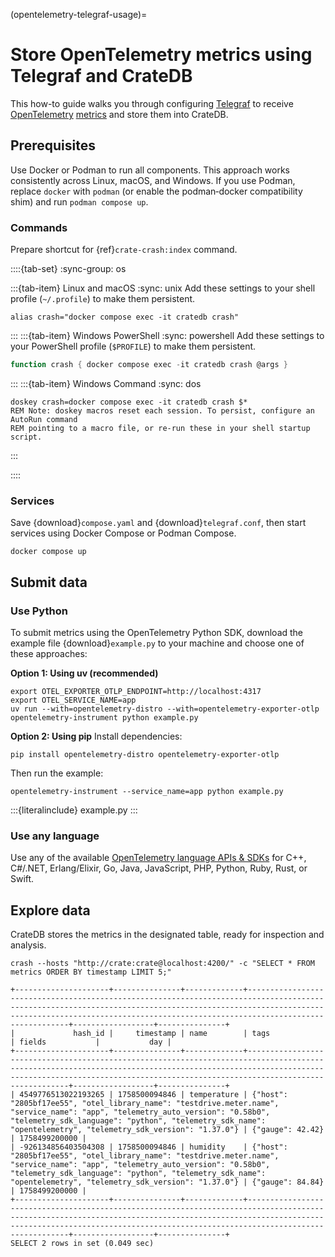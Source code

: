 (opentelemetry-telegraf-usage)=
# Store OpenTelemetry metrics using Telegraf and CrateDB

This how-to guide walks you through configuring [Telegraf] to receive
[OpenTelemetry] [metrics] and store them into CrateDB.

## Prerequisites

Use Docker or Podman to run all components. This approach works consistently
across Linux, macOS, and Windows.
If you use Podman, replace `docker` with `podman` (or enable the podman‑docker
compatibility shim) and run `podman compose up`.

### Commands

Prepare shortcut for {ref}`crate-crash:index` command.

::::{tab-set}
:sync-group: os

:::{tab-item} Linux and macOS
:sync: unix
Add these settings to your shell profile (`~/.profile`) to make them persistent.
```shell
alias crash="docker compose exec -it cratedb crash"
```
:::
:::{tab-item} Windows PowerShell
:sync: powershell
Add these settings to your PowerShell profile (`$PROFILE`) to make them persistent.
```powershell
function crash { docker compose exec -it cratedb crash @args }
```
:::
:::{tab-item} Windows Command
:sync: dos
```shell
doskey crash=docker compose exec -it cratedb crash $*
REM Note: doskey macros reset each session. To persist, configure an AutoRun command
REM pointing to a macro file, or re-run these in your shell startup script.
```
:::

::::

### Services

Save {download}`compose.yaml` and {download}`telegraf.conf`, then start
services using Docker Compose or Podman Compose.

```shell
docker compose up
```

## Submit data

### Use Python

To submit metrics using the OpenTelemetry Python SDK, download the example file
{download}`example.py` to your machine and choose one of these approaches:

**Option 1: Using uv (recommended)**
```shell
export OTEL_EXPORTER_OTLP_ENDPOINT=http://localhost:4317
export OTEL_SERVICE_NAME=app
uv run --with=opentelemetry-distro --with=opentelemetry-exporter-otlp opentelemetry-instrument python example.py
```

**Option 2: Using pip**
Install dependencies:
```shell
pip install opentelemetry-distro opentelemetry-exporter-otlp
```
Then run the example:
```shell
opentelemetry-instrument --service_name=app python example.py
```

:::{literalinclude} example.py
:::

### Use any language

Use any of the available [OpenTelemetry language APIs & SDKs] for C++, C#/.NET,
Erlang/Elixir, Go, Java, JavaScript, PHP, Python, Ruby, Rust, or Swift. 

## Explore data

CrateDB stores the metrics in the designated table, ready for inspection and analysis.
```shell
crash --hosts "http://crate:crate@localhost:4200/" -c "SELECT * FROM metrics ORDER BY timestamp LIMIT 5;"
```
```psql
+---------------------+---------------+-------------+------------------------------------------------------------------------------------------------------------------------------------------------------------------------------------------------------------------------------------------------+------------------+---------------+
|             hash_id |     timestamp | name        | tags                                                                                                                                                                                                                                           | fields           |           day |
+---------------------+---------------+-------------+------------------------------------------------------------------------------------------------------------------------------------------------------------------------------------------------------------------------------------------------+------------------+---------------+
| 4549776513022193265 | 1758500094846 | temperature | {"host": "2805bf17ee55", "otel_library_name": "testdrive.meter.name", "service_name": "app", "telemetry_auto_version": "0.58b0", "telemetry_sdk_language": "python", "telemetry_sdk_name": "opentelemetry", "telemetry_sdk_version": "1.37.0"} | {"gauge": 42.42} | 1758499200000 |
| -926134856403504308 | 1758500094846 | humidity    | {"host": "2805bf17ee55", "otel_library_name": "testdrive.meter.name", "service_name": "app", "telemetry_auto_version": "0.58b0", "telemetry_sdk_language": "python", "telemetry_sdk_name": "opentelemetry", "telemetry_sdk_version": "1.37.0"} | {"gauge": 84.84} | 1758499200000 |
+---------------------+---------------+-------------+------------------------------------------------------------------------------------------------------------------------------------------------------------------------------------------------------------------------------------------------+------------------+---------------+
SELECT 2 rows in set (0.049 sec)
```


[metrics]: https://opentelemetry.io/docs/concepts/signals/metrics/
[OpenTelemetry]: https://opentelemetry.io/docs/what-is-opentelemetry/
[OpenTelemetry language APIs & SDKs]: https://opentelemetry.io/docs/languages/
[Telegraf]: https://www.influxdata.com/time-series-platform/telegraf/
[uv]: https://docs.astral.sh/uv/
